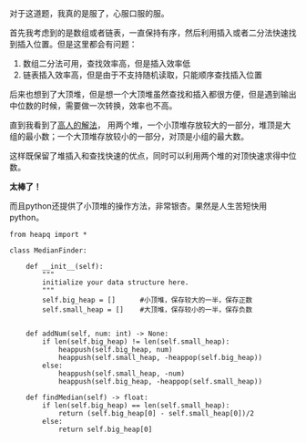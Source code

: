 对于这道题，我真的是服了，心服口服的服。

首先我考虑到的是数组或者链表，一直保持有序，然后利用插入或者二分法快速找到插入位置。但是这里都会有问题：

1. 数组二分法可用，查找效率高，但是插入效率低
2. 链表插入效率高，但是由于不支持随机读取，只能顺序查找插入位置

后来也想到了大顶堆，但是想一个大顶堆虽然查找和插入都很方便，但是遇到输出中位数的时候，需要做一次转换，效率也不高。

直到我看到了[高人的解法](https://leetcode-cn.com/problems/shu-ju-liu-zhong-de-zhong-wei-shu-lcof/solution/mian-shi-ti-41-shu-ju-liu-zhong-de-zhong-wei-shu-y/)，
用两个堆，一个小顶堆存放较大的一部分，堆顶是大组的最小数；一个大顶堆存放较小的一部分，对顶是小组的最大数。

这样既保留了堆插入和查找快速的优点，同时可以利用两个堆的对顶快速求得中位数。

**太棒了！**

而且python还提供了小顶堆的操作方法，非常银杏。果然是人生苦短快用python。

```python3
from heapq import *

class MedianFinder:

    def __init__(self):
        """
        initialize your data structure here.
        """
        self.big_heap = []      #小顶堆，保存较大的一半，保存正数
        self.small_heap = []    #大顶堆，保存较小的一半，保存负数


    def addNum(self, num: int) -> None:
        if len(self.big_heap) != len(self.small_heap):
            heappush(self.big_heap, num)
            heappush(self.small_heap, -heappop(self.big_heap))
        else:
            heappush(self.small_heap, -num)
            heappush(self.big_heap, -heappop(self.small_heap))

    def findMedian(self) -> float:
        if len(self.big_heap) == len(self.small_heap):
            return (self.big_heap[0] - self.small_heap[0])/2
        else:
            return self.big_heap[0]

```

